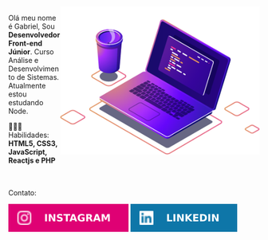 <img  src="/imgs/computer-illustration.png"  min-width="400px"  max-width="400px"  width="400px"  align="right"  alt="Computador ilustração">

<p  align="left">
Olá meu nome é Gabriel, Sou <strong>Desenvolvedor Front-end Júnior</strong>. 
Curso Análise e Desenvolvimento de Sistemas.
Atualmente estou estudando Node.
</p>
<p  align="left">
👩🏻‍💻 Habilidades: <strong>HTML5, CSS3, JavaScript, Reactjs e PHP</strong>
</p> <br> <br

<p>Contato:</p>  
<p  align="left">
<a  href="https://www.instagram.com/gneris177" alt="Instagram">
<img  src="/imgs/insta.svg" /></a>

<a  href="https://www.linkedin.com/in/gneris177"  alt="Linkedin">
<img  src="/imgs/linkedin.svg" /></a>
